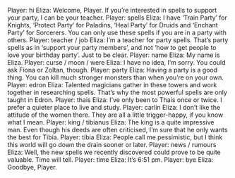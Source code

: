 Player: hi
Eliza: Welcome, Player. If you’re interested in spells to support your party, I can be your teacher.
Player: spells
Eliza: I have ‘Train Party’ for Knights, ‘Protect Party’ for Paladins, ‘Heal Party’ for Druids and ‘Enchant Party’ for Sorcerers. You can only use these spells if you are in a party with others.
Player: teacher / job
Eliza: I’m a teacher for party spells. That’s party spells as in ‘support your party members’, and not ‘how to get people to love your birthday party’. Just to be clear.
Player: name
Eliza: My name is Eliza.
Player: curse / moon / were
Eliza: I have no idea, I’m sorry. You could ask Fiona or Zoltan, though.
Player: party
Eliza: Having a party is a good thing. You can kill much stronger monsters than when you’re on your own.
Player: edron
Eliza: Talented magicians gather in these towers and work together in researching spells. That’s why the most powerful spells are only taught in Edron.
Player: thais
Eliza: I’ve only been to Thais once or twice. I prefer a quieter place to live and study.
Player: carlin
Eliza: I don’t like the attitude of the women there. They are all a little trigger-happy, if you know what I mean.
Player: king / tibianus
Eliza: The king is a quite impressive man. Even though his deeds are often criticised, I’m sure that he only wants the best for Tibia.
Player: tibia
Eliza: People call me pessimistic, but I think this world will go down the drain sooner or later.
Player: news / rumours
Eliza: Well, the new spells we recently discovered could prove to be quite valuable. Time will tell.
Player: time
Eliza: It’s 6:51 pm.
Player: bye
Eliza: Goodbye, Player.